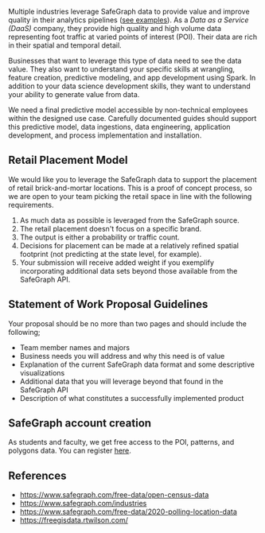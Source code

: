 Multiple industries leverage SafeGraph data to provide value and improve quality in their analytics pipelines ([see examples](https://www.safegraph.com/industries)). As a _Data as a Service (DaaS)_ company, they provide high quality and high volume data representing foot traffic at varied points of interest (POI). Their data are rich in their spatial and temporal detail.

Businesses that want to leverage this type of data need to see the data value. They also want to understand your specific skills at wrangling, feature creation, predictive modeling, and app development using Spark. In addition to your data science development skills, they want to understand your ability to generate value from data.

We need a final predictive model accessible by non-technical employees within the designed use case. Carefully documented guides should support this predictive model, data ingestions, data engineering, application development, and process implementation and installation. 

## Retail Placement Model

We would like you to leverage the SafeGraph data to support the placement of retail brick-and-mortar locations. This is a proof of concept process, so we are open to your team picking the retail space in line with the following requirements.

1. As much data as possible is leveraged from the SafeGraph source.
2. The retail placement doesn't focus on a specific brand.
3. The output is either a probability or traffic count.
4. Decisions for placement can be made at a relatively refined spatial footprint (not predicting at the state level, for example).
5. Your submission will receive added weight if you exemplify incorporating additional data sets beyond those available from the SafeGraph API.

## Statement of Work Proposal Guidelines

Your proposal should be no more than two pages and should include the following;

- Team member names and majors
- Business needs you will address and why this need is of value
- Explanation of the current SafeGraph data format and some descriptive visualizations
- Additional data that you will leverage beyond that found in the SafeGraph API
- Description of what constitutes a successfully implemented product

## SafeGraph account creation

As students and faculty, we get free access to the POI, patterns, and polygons data. You can register [here](https://www.safegraph.com/academics).

## References

- https://www.safegraph.com/free-data/open-census-data
- https://www.safegraph.com/industries
- https://www.safegraph.com/free-data/2020-polling-location-data
- https://freegisdata.rtwilson.com/
